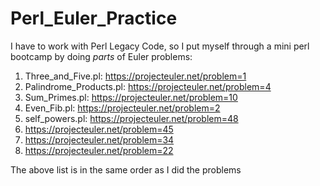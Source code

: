 # Perl_Euler_Practice
I have to work with Perl Legacy Code, so I put myself through a mini perl bootcamp by doing *parts* of Euler problems:  

1)  Three_and_Five.pl: https://projecteuler.net/problem=1  
2)  Palindrome_Products.pl: https://projecteuler.net/problem=4  
3)  Sum_Primes.pl: https://projecteuler.net/problem=10  
4)  Even_Fib.pl: https://projecteuler.net/problem=2  
5)  self_powers.pl: https://projecteuler.net/problem=48  
6)  https://projecteuler.net/problem=45  
7)  https://projecteuler.net/problem=34  
8)  https://projecteuler.net/problem=22
  
The above list is in the same order as I did the problems  
